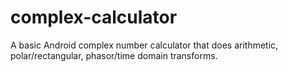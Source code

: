# complex-calculator
A basic Android complex number calculator that does arithmetic, polar/rectangular, phasor/time domain transforms. 
